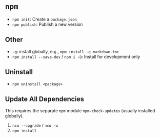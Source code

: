 # `npm`

- `npm init`: Create a `package.json`
- `npm publish`: Publish a new version

## Other

- `-g`: install globally, e.g., `npm install -g markdown-toc`
- `npm install --save-dev` / `npm i -D`: Install for development only

## Uninstall

- `npm uninstall <package>`

## Update All Dependencies

This requires the separate `npm` module `npm-check-updates` (usually installed globally).

1. `ncu --upgrade` / `ncu -u`
2. `npm install`